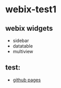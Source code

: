 # webix-test1

## webix widgets
- sidebar 
- datatable 
- multiview

## test: 
- [github pages](https://chehw.github.io/webix-test1/)
